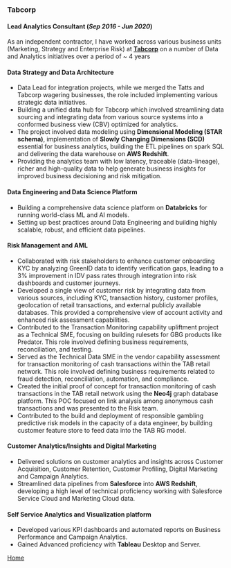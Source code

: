 ### Tabcorp
#### Lead Analytics Consultant (_Sep 2016 - Jun 2020_)

As an independent contractor, I have worked across various business units (Marketing, Strategy and Enterprise Risk) at [**Tabcorp**](https://www.tabcorp.com.au/) on a number of Data and Analytics initiatives over a period of ~ 4 years

#### Data Strategy and Data Architecture
- Data Lead for integration projects, while we merged the Tatts and Tabcorp wagering businesses, the role included implementing various strategic data initiatives.
- Building a unified data hub for Tabcorp which involved streamlining data sourcing and integrating data from various source systems into a conformed business view (CBV) optimized for analytics.
- The project involved data modeling using **Dimensional Modeling (STAR schema)**, implementation of **Slowly Changing Dimensions (SCD)** essential for business analytics, building the ETL pipelines on spark SQL and delivering the data warehouse on **AWS Redshift**. 
- Providing the analytics team with low latency, traceable (data-lineage), richer and high-quality data to help generate business insights for improved business decisioning and risk mitigation.

#### Data Engineering and Data Science Platform
- Building a comprehensive data science platform on **Databricks** for running world-class ML and AI models.
- Setting up best practices around Data Engineering and building highly scalable, robust, and efficient data pipelines.

#### Risk Management and AML
- Collaborated with risk stakeholders to enhance customer onboarding KYC by analyzing GreenID data to identify verification gaps, leading to a 3% improvement in IDV pass rates through integration into risk dashboards and customer journeys.
- Developed a single view of customer risk by integrating data from various sources, including KYC, transaction history, customer profiles, geolocation of retail transactions, and external publicly available databases. This provided a comprehensive view of account activity and enhanced risk assessment capabilities.
- Contributed to the Transaction Monitoring capability upliftment project as a Technical SME, focusing on building rulesets for GBG products like Predator. This role involved defining business requirements, reconciliation, and testing.
- Served as the Technical Data SME in the vendor capability assessment for transaction monitoring of cash transactions within the TAB retail network. This role involved defining business requirements related to fraud detection, reconciliation, automation, and compliance.
- Created the initial proof of concept for transaction monitoring of cash transactions in the TAB retail network using the **Neo4j** graph database platform. This POC focused on link analysis among anonymous cash transactions and was presented to the Risk team.
- Contributed to the build and deployment of responsible gambling predictive risk models in the capacity of a data engineer, by building customer feature store to feed data into the TAB RG model.

#### Customer Analytics/Insights and Digital Marketing
- Delivered solutions on customer analytics and insights across Customer Acquisition, Customer Retention, Customer Profiling, Digital Marketing and Campaign Analytics.
- Streamlined data pipelines from **Salesforce** into **AWS Redshift**, developing a high level of technical proficiency working with Salesforce Service Cloud and Marketing Cloud data.
  
#### Self Service Analytics and Visualization platform
- Developed various KPI dashboards and automated reports on Business Performance and Campaign Analytics.
- Gained Advanced proficiency with **Tableau** Desktop and Server.


<i class="fa fa-home" style="font-size:16px;color:#0072b1" ></i> <a href="https://arjunxnair.github.io/">Home</a>
